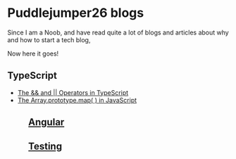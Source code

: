 # Puddlejumper26 blogs

Since I am a Noob, and have read quite a lot of blogs and articles about why and how to start a tech blog, 

Now here it goes!

## TypeScript

<ul>
  <li><a href="https://github.com/puddlejumper26/blogs/issues/1" target="_blank">The && and || Operators in TypeScript </li>
  <li><a href="https://github.com/puddlejumper26/blogs/issues/2" target="_blank">The Array.prototype.map( ) in JavaScript</li>
<ul>
  
## Angular


## Testing
